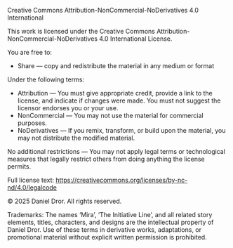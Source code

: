 Creative Commons Attribution-NonCommercial-NoDerivatives 4.0 International

This work is licensed under the Creative Commons Attribution-NonCommercial-NoDerivatives 4.0 International License.

You are free to:
- Share — copy and redistribute the material in any medium or format

Under the following terms:
- Attribution — You must give appropriate credit, provide a link to the license, and indicate if changes were made. You must not suggest the licensor endorses you or your use.
- NonCommercial — You may not use the material for commercial purposes.
- NoDerivatives — If you remix, transform, or build upon the material, you may not distribute the modified material.

No additional restrictions — You may not apply legal terms or technological measures that legally restrict others from doing anything the license permits.

Full license text: https://creativecommons.org/licenses/by-nc-nd/4.0/legalcode

© 2025 Daniel Dror. All rights reserved.

Trademarks:
The names ‘Mira’, ‘The Initiative Line’, and all related story elements, titles, characters, and designs are the intellectual property of Daniel Dror. Use of these terms in derivative works, adaptations, or promotional material without explicit written permission is prohibited.
